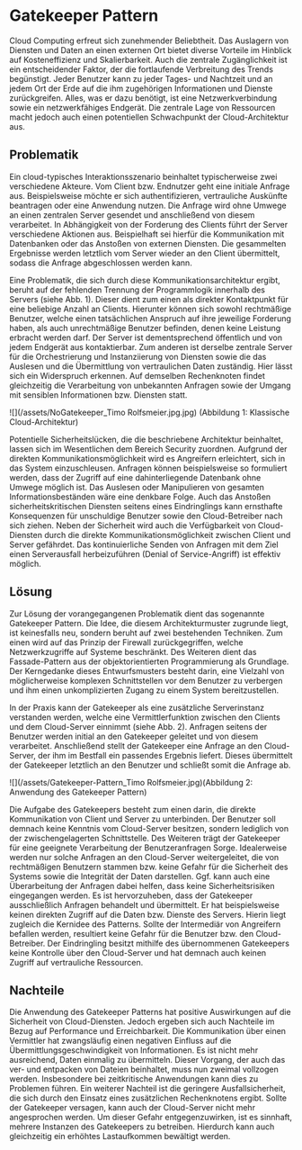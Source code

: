 # Gatekeeper Pattern

Cloud Computing erfreut sich zunehmender Beliebtheit. Das Auslagern von Diensten und Daten an einen externen Ort bietet diverse Vorteile im Hinblick auf Kosteneffizienz und Skalierbarkeit. Auch die zentrale Zugänglichkeit ist ein entscheidender Faktor, der die fortlaufende Verbreitung des Trends begünstigt. Jeder Benutzer kann zu jeder Tages- und Nachtzeit und an jedem Ort der Erde auf die ihm zugehörigen Informationen und Dienste zurückgreifen. Alles, was er dazu benötigt, ist eine Netzwerkverbindung sowie ein netzwerkfähiges Endgerät. Die zentrale Lage von Ressourcen macht jedoch auch einen potentiellen Schwachpunkt der Cloud-Architektur aus.

## Problematik

Ein cloud-typisches Interaktionsszenario beinhaltet typischerweise zwei verschiedene Akteure. Vom Client bzw. Endnutzer geht eine initiale Anfrage aus. Beispielsweise möchte er sich authentifizieren, vertrauliche Auskünfte beantragen oder eine Anwendung nutzen. Die Anfrage wird ohne Umwege an einen zentralen Server gesendet und anschließend von diesem verarbeitet. In Abhängigkeit von der Forderung des Clients führt der Server verschiedene Aktionen aus. Beispielhaft sei hierfür die Kommunikation mit Datenbanken oder das Anstoßen von externen Diensten. Die gesammelten Ergebnisse werden letztlich vom Server wieder an den Client übermittelt, sodass die Anfrage abgeschlossen werden kann.

Eine Problematik, die sich durch diese Kommunikationsarchitektur ergibt, beruht auf der fehlenden Trennung der Programmlogik innerhalb des Servers \(siehe Abb. 1\). Dieser dient zum einen als direkter Kontaktpunkt für eine beliebige Anzahl an Clients. Hierunter können sich sowohl rechtmäßige Benutzer, welche einen tatsächlichen Anspruch auf ihre jeweilige Forderung haben, als auch unrechtmäßige Benutzer befinden, denen keine Leistung erbracht werden darf. Der Server ist dementsprechend öffentlich und von jedem Endgerät aus kontaktierbar. Zum anderen ist derselbe zentrale Server für die Orchestrierung und Instanziierung von Diensten sowie die das Auslesen und die Übermittlung von vertraulichen Daten zuständig. Hier lässt sich ein Widerspruch erkennen. Auf demselben Rechenknoten findet gleichzeitig die Verarbeitung von unbekannten Anfragen sowie der Umgang mit sensiblen Informationen bzw. Diensten statt.

![](/assets/NoGatekeeper_Timo Rolfsmeier.jpg.jpg)             \(Abbildung 1: Klassische Cloud-Architektur\)

Potentielle Sicherheitslücken, die die beschriebene Architektur beinhaltet, lassen sich im Wesentlichen dem Bereich Security zuordnen. Aufgrund der direkten Kommunikationsmöglichkeit wird es Angreifern erleichtert, sich in das System einzuschleusen. Anfragen können beispielsweise so formuliert werden, dass der Zugriff auf eine dahinterliegende Datenbank ohne Umwege möglich ist. Das Auslesen oder Manipulieren von gesamten Informationsbeständen wäre eine denkbare Folge. Auch das Anstoßen sicherheitskritischen Diensten seitens eines Eindringlings kann ernsthafte Konsequenzen für unschuldige Benutzer sowie den Cloud-Betreiber nach sich ziehen. Neben der Sicherheit wird auch die Verfügbarkeit von Cloud-Diensten durch die direkte Kommunikationsmöglichkeit zwischen Client und Server gefährdet. Das kontinuierliche Senden von Anfragen mit dem Ziel einen Serverausfall herbeizuführen \(Denial of Service-Angriff\) ist effektiv möglich.

## Lösung

Zur Lösung der vorangegangenen Problematik dient das sogenannte Gatekeeper Pattern. Die Idee, die diesem Architekturmuster zugrunde liegt, ist keinesfalls neu, sondern beruht auf zwei bestehenden Techniken. Zum einen wird auf das Prinzip der Firewall zurückgegriffen, welche Netzwerkzugriffe auf Systeme beschränkt. Des Weiteren dient das Fassade-Pattern aus der objektorientierten Programmierung als Grundlage. Der Kerngedanke dieses Entwurfsmusters besteht darin, eine Vielzahl von möglicherweise komplexen Schnittstellen vor dem Benutzer zu verbergen und ihm einen unkomplizierten Zugang zu einem System bereitzustellen.

In der Praxis kann der Gatekeeper als eine zusätzliche Serverinstanz verstanden werden, welche eine Vermittlerfunktion zwischen den Clients und dem Cloud-Server einnimmt \(siehe Abb. 2\). Anfragen seitens der Benutzer werden initial an den Gatekeeper geleitet und von diesem verarbeitet. Anschließend stellt der Gatekeeper eine Anfrage an den Cloud-Server, der ihm im Bestfall ein passendes Ergebnis liefert. Dieses übermittelt der Gatekeeper letztlich an den Benutzer und schließt somit die Anfrage ab.

![](/assets/Gatekeeper-Pattern_Timo Rolfsmeier.jpg)\(Abbildung 2: Anwendung des Gatekeeper Pattern\)

Die Aufgabe des Gatekeepers besteht zum einen darin, die direkte Kommunikation von Client und Server zu unterbinden. Der Benutzer soll demnach keine Kenntnis vom Cloud-Server besitzen, sondern lediglich von der zwischengelagerten Schnittstelle. Des Weiteren trägt der Gatekeeper für eine geeignete Verarbeitung der Benutzeranfragen Sorge. Idealerweise werden nur solche Anfragen an den Cloud-Server weitergeleitet, die von rechtmäßigen Benutzern stammen bzw. keine Gefahr für die Sicherheit des Systems sowie die Integrität der Daten darstellen. Ggf. kann auch eine Überarbeitung der Anfragen dabei helfen, dass keine Sicherheitsrisiken eingegangen werden. Es ist hervorzuheben, dass der Gatekeeper ausschließlich Anfragen behandelt und übermittelt. Er hat beispielsweise keinen direkten Zugriff auf die Daten bzw. Dienste des Servers. Hierin liegt zugleich die Kernidee des Patterns. Sollte der Intermediär von Angreifern befallen werden, resultiert keine Gefahr für die Benutzer bzw. den Cloud-Betreiber. Der Eindringling besitzt mithilfe des übernommenen Gatekeepers keine Kontrolle über den Cloud-Server und hat demnach auch keinen Zugriff auf vertrauliche Ressourcen.

## Nachteile

Die Anwendung des Gatekeeper Patterns hat positive Auswirkungen auf die Sicherheit von Cloud-Diensten. Jedoch ergeben sich auch Nachteile im Bezug auf Performance und Erreichbarkeit. Die Kommunikation über einen Vermittler hat zwangsläufig einen negativen Einfluss auf die Übermittlungsgeschwindigkeit von Informationen. Es ist nicht mehr ausreichend, Daten einmalig zu übermitteln. Dieser Vorgang, der auch das ver- und entpacken von Dateien beinhaltet, muss nun zweimal vollzogen werden. Insbesondere bei zeitkritische Anwendungen kann dies zu Problemen führen. Ein weiterer Nachteil ist die geringere Ausfallsicherheit, die sich durch den Einsatz eines zusätzlichen Rechenknotens ergibt. Sollte der Gatekeeper versagen, kann auch der Cloud-Server nicht mehr angesprochen werden. Um dieser Gefahr entgegenzuwirken, ist es sinnhaft, mehrere Instanzen des Gatekeepers zu betreiben. Hierdurch kann auch gleichzeitig ein erhöhtes Lastaufkommen bewältigt werden.

